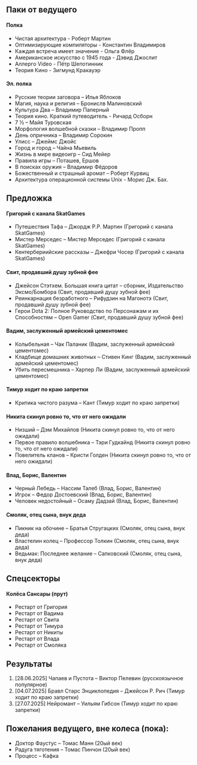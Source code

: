 ## Паки от ведущего
#### Полка
- Чистая архитектура - Роберт Мартин
- Оптимизирующие компиляторы - Константин Владимиров
- Каждая встреча имеет значение - Ольга Флёр
- Американское искусство с 1945 года - Дэвид Джослит
- Аллерго Video - Пётр Шепотинник
- Теория Кино - Зигмунд Кракауэр

#### Эл. полка
- Русские теории заговора – Илья Яблоков
- Магия, наука и религия – Бронислв Малиновский
- Культура Два – Владимир Паперный
- Теория кино. Краткий путеводитель - Ричард Осборн
- 7 ½ – Майя Туровская
- Морфология волшебной сказки – Владимир Пропп
- День опричника – Владимир Сорокин
- Улисс – Джеймс Джойс
- Город и город – Чайна Мьевиль
- Жизнь в мире видеоигр – Сид Мейер
- Правила игры – Поташев, Ершов
- В поисках оружия – Владимир Фёдоров
- Божественный и страшный аромат – Роберт Курвиц
- Архитектура операционной системы Unix - Морис Дж. Бах.

## Предложка
#### Григорий с канала SkatGames
- Путешествия Тафа – Джордж Р.Р. Мартин (Григорий с канала SkatGames)
- Мистер Мерседес – Мистер Мерседес (Григорий с канала SkatGames)
- Кентербериийские рассказы – Джефри Чосер (Григорий с канала SkatGames)

#### Свит, продавший душу зубной фее
- Джейсон Стэтхем. Большая книга цитат – сборник, Издательство Эксмо/Бомбора (Свит, продавший душу зубной фее)
- Реинкарнация безработного – Рифудзин на Магонотэ (Свит, продавший душу зубной фее)
- Герои Dota 2: Полное Руководство по Персонажам и их Способностям – Open Gamer (Свит, продавший душу зубной фее)

#### Вадим, заслуженный армейский цементомес
- Колыбельная – Чак Паланик (Вадим, заслуженный армейский цементомес)
- Кладбище домашних животных – Стивен Кинг (Вадим, заслуженный армейский цементомес)
- Убить пересмешника – Харпер Ли (Вадим, заслуженный армейский цементомес)

#### Тимур ходит по краю запретки
- Критика чистого разума – Кант (Тимур ходит по краю запретки)

#### Никита скинул ровно то, что от него ожидали
- Низший – Дэм Михайлов (Никита скинул ровно то, что от него ожидали)
- Первое правило волшебника – Тэри Гудкайнд (Никита скинул ровно то, что от него ожидали)
- Повелитель кланов – Кристи Голден (Никита скинул ровно то, что от него ожидали)

#### Влад, Борис, Валентин
- Черный Лебедь – Нассим Талеб (Влад, Борис, Валентин)
- Игрок – Федор Достоевский (Влад, Борис, Валентин)
- Человек недостойный – Осаму Дадзай (Влад, Борис, Валентин)

#### Смоляк, отец сына, внук деда
- Пикник на обочине – Братья Стругацких (Смоляк, отец сына, внук деда)
- Властелин колец – Профессор Толкин (Смоляк, отец сына, внук деда)
- Ведьмак: Последнее желание – Сапковский (Смоляк, отец сына, внук деда)

## Спецсекторы
#### Колёса Сансары (прут)
- Рестарт от Григория
- Рестарт от Вадима
- Рестарт от Свита
- Рестарт от Тимура
- Рестарт от Никиты
- Рестарт от Влада
- Рестарт от Смоляка


## Результаты
1. [28.06.2025] Чапаев и Пустота – Виктор Пелевин (русскоязычное популярное)
2. [04.07.2025] Бравл Старс Энциклопедия – Джейсон Р. Рич (Тимур ходит по краю запретки)
3. [27.07.2025] Нейромант – Уильям Гибсон (Тимур ходит по краю запретки)

## Пожелания ведущего, вне колеса (пока):
- Доктор Фаустус – Томас Манн (20ый век)
- Радуга тяготения – Томас Пинчон (20ый век)
- Процесс – Кафка
